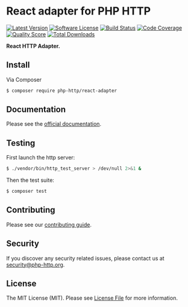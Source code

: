 # React adapter for PHP HTTP

[![Latest Version](https://img.shields.io/github/release/php-http/react-adapter.svg?style=flat-square)](https://github.com/php-http/react-adapter/releases)
[![Software License](https://img.shields.io/badge/license-MIT-brightgreen.svg?style=flat-square)](LICENSE)
[![Build Status](https://img.shields.io/github/workflow/status/php-http/react-adapter/CI.svg?style=flat-square)](https://github.com/php-http/react-adapter/actions?query=workflow%3ACI)
[![Code Coverage](https://img.shields.io/scrutinizer/coverage/g/php-http/react-adapter.svg?style=flat-square)](https://scrutinizer-ci.com/g/php-http/react-adapter)
[![Quality Score](https://img.shields.io/scrutinizer/g/php-http/react-adapter.svg?style=flat-square)](https://scrutinizer-ci.com/g/php-http/react-adapter)
[![Total Downloads](https://img.shields.io/packagist/dt/php-http/react-adapter.svg?style=flat-square)](https://packagist.org/packages/php-http/react-adapter)

**React HTTP Adapter.**


## Install

Via Composer

``` bash
$ composer require php-http/react-adapter
```


## Documentation

Please see the [official documentation](http://docs.php-http.org/en/latest/clients/react-adapter.html).


## Testing

First launch the http server:

```bash
$ ./vendor/bin/http_test_server > /dev/null 2>&1 &
```

Then the test suite:

``` bash
$ composer test
```

## Contributing

Please see our [contributing guide](http://docs.php-http.org/en/latest/development/contributing.html).


## Security

If you discover any security related issues, please contact us at [security@php-http.org](mailto:security@php-http.org).


## License

The MIT License (MIT). Please see [License File](LICENSE) for more information.
